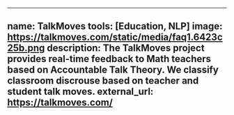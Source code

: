 
---
name: TalkMoves
tools: [Education, NLP]
image: https://talkmoves.com/static/media/faq1.6423c25b.png
description: The TalkMoves project provides real-time feedback to Math teachers based on Accountable Talk Theory.  We classify classroom discrouse based on teacher and student talk moves.
external_url: https://talkmoves.com/
---
